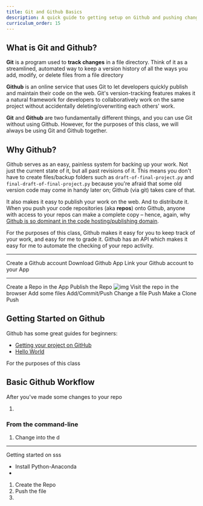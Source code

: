 ```yaml
---
title: Git and Github Basics
description: A quick guide to getting setup on Github and pushing changes from your own computer
curriculum_order: 15
---
```



## What is Git and Github?

__Git__ is a program used to __track changes__ in a file directory. Think of it as a streamlined, automated way to keep a version history of all the ways you add, modify, or delete files from a file directory

__Github__ is an online service that uses Git to let developers quickly publish and maintain their code on the web. Git's version-tracking features makes it a natural framework for developers to collaboratively work on the same project without accidentally deleting/overwriting each others' work.

__Git__ and __Github__ are two fundamentally different things, and you can use Git without using Github. However, for the purposes of this class, we will always be using Git and Github together.


## Why Github?

Github serves as an easy, painless system for backing up your work. Not just the current state of it, but all past revisions of it. This means you don't have to create files/backup folders such as `draft-of-final-project.py` and `final-draft-of-final-project.py` because you're afraid that some old version code may come in handy later on; Github (via git) takes care of that.

It also makes it easy to publish your work on the web. And to distribute it. When you push your code repositories (aka __repos__) onto Github, anyone with access to your repos  can make a complete copy &ndash; hence, again, why [Github is so dominant in the code hosting/publishing domain](http://www.wired.com/2015/03/github-conquered-google-microsoft-everyone-else/).

For the purposes of this class, Github makes it easy for you to keep track of your work, and easy for me to grade it. Github has an API which makes it easy for me to automate the checking of your repo activity.



--------------------


Create a Github account
Download Github App
Link your Github account to your App


-----


Create a Repo in the App
Publish the Repo
![img](/files/images/tutorials/git/allow-github-mac-keys.png)
Visit the repo in the browser
Add some files
Add/Commit/Push
Change a file
Push
Make a Clone
Push





## Getting Started on Github

Github has some great guides for beginners:

- [Getting your project on GitHub](https://guides.github.com/introduction/getting-your-project-on-github/)
- [Hello World](https://guides.github.com/activities/hello-world/)

For the purposes of this class



## Basic Github Workflow

After you've made some changes to your repo

1. 




### From the command-line

1. Change into the d



-------------

Getting started on sss

- Install Python-Anaconda
- 

1. Create the Repo
2. Push the file
3. 
